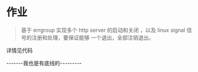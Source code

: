 # 作业

> 基于 errgroup 实现多个 http server 的启动和关闭 ，以及 linux signal 信号的注册和处理，要保证能够 一个退出，全部注销退出。

详情见代码

-------我也是有底线的---------
